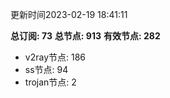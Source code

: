 更新时间2023-02-19 18:41:11

**总订阅: 73**
**总节点: 913**
**有效节点: 282**
- v2ray节点: 186
- ss节点: 94
- trojan节点: 2
